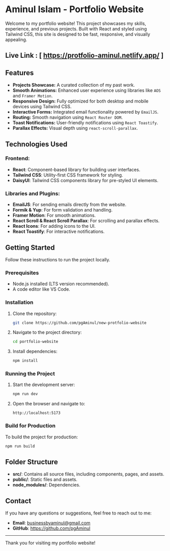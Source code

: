 # Aminul Islam - Portfolio Website

Welcome to my portfolio website! This project showcases my skills, experience, and previous projects. Built with React and styled using Tailwind CSS, this site is designed to be fast, responsive, and visually appealing.
## Live Link : [ https://protfolio-aminul.netlify.app/ ]
## Features

- **Projects Showcase:** A curated collection of my past work.
- **Smooth Animations:** Enhanced user experience using libraries like `AOS` and `Framer Motion`.
- **Responsive Design:** Fully optimized for both desktop and mobile devices using Tailwind CSS.
- **Interactive Forms:** Integrated email functionality powered by `EmailJS`.
- **Routing:** Smooth navigation using `React Router DOM`.
- **Toast Notifications:** User-friendly notifications using `React Toastify`.
- **Parallax Effects:** Visual depth using `react-scroll-parallax`.

## Technologies Used

### Frontend:
- **React**: Component-based library for building user interfaces.
- **Tailwind CSS**: Utility-first CSS framework for styling.
- **DaisyUI**: Tailwind CSS components library for pre-styled UI elements.

### Libraries and Plugins:
- **EmailJS**: For sending emails directly from the website.
- **Formik & Yup**: For form validation and handling.
- **Framer Motion**: For smooth animations.
- **React Scroll & React Scroll Parallax**: For scrolling and parallax effects.
- **React Icons**: For adding icons to the UI.
- **React Toastify**: For interactive notifications.

## Getting Started

Follow these instructions to run the project locally.

### Prerequisites
- Node.js installed (LTS version recommended).
- A code editor like VS Code.

### Installation
1. Clone the repository:
   ```bash
   git clone https://github.com/pgAminul/new-protfolio-website
   ```

2. Navigate to the project directory:
   ```bash
   cd portfolio-website
   ```

3. Install dependencies:
   ```bash
   npm install
   ```

### Running the Project
1. Start the development server:
   ```bash
   npm run dev
   ```

2. Open the browser and navigate to:
   ```
   http://localhost:5173
   ```

### Build for Production
To build the project for production:
```bash
npm run build
```

## Folder Structure
- **src/**: Contains all source files, including components, pages, and assets.
- **public/**: Static files and assets.
- **node_modules/**: Dependencies.

## Contact
If you have any questions or suggestions, feel free to reach out to me:
- **Email**: businessbyaminul@gmail.com
- **GitHub**: https://github.com/pgAminul

---

Thank you for visiting my portfolio website!
